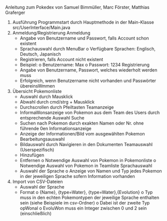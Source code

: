 Anleitung zum Pokedex
von Samuel Bimmüller, Marc Förster, Matthias Graferger


1. Ausführung
  Programmstart durch Hauptmethode in der Main-Klasse src/UserInterface/Main.java
2. Anmeldung/Registrierung
  Anmeldung
    - Angabe von Benutzername und Passwort, falls Account schon existent
    - Sprachauswahl durch MenuBar
        o Verfügbare Sprachen: Englisch, Deutsch, Japanisch
    - Registrieren, falls Account nicht existent
    - Beispiel:
      o Benutzername: Max
      o Passwort: 1234
  Registrierung
    - Angabe von Benutzername, Passwort, welches wiederholt werden muss
    - Erfolgreich, wenn Benutzername nicht vorhanden und Passwörter übereinsWmmen
3. Übersicht
  Pokemonliste
    - Auswahl durch Mausklick
    - Abwahl durch cmd/strg + Mausklick
    - Durchscrollen durch Pfeiltasten
  Teamanzeige
    - InformaWonsanzeige von Pokemon aus dem Team des Users durch entsprechende Auswahl
  Suche
    - Suchen nach Pokemon durch exakten Namen oder Nr. ohne führende 0en
  Informationsanzeige
    - Anzeige der Informationen/Bild vom ausgewählten Pokemon
  Bearbeitungsauswahl
    - Bildauswahl durch Navigieren in den Dokumenten
  Teamauswahl (Userspezifisch)
    - Hinzufügen
    - Entfernen
      o Notwendige Auswahl von Pokemon in Pokemonliste
      o Notwendige Auswahl von Pokemon in Teamliste
  Sprachauswahl
    - Auswahl der Sprache
      o Anzeige von Namen und Typ jedes Pokemon in der jeweiligen Sprache sofern Information vorhanden
4. Import von CSV-Dateien
    - Auswahl der Sprache
    - Format
      o {Name}, {type=Water}, {type=Water},{Evolution}
      o Typ muss in den echten Pokemontypen der jeweilige Sprache enthalten sein (siehe Beispiele im csv-Ordner)
      o Dabei ist der zweite Typ opWonal
      o EvoluWon muss ein Integer zwischen 0 und 2 sein (einschließlich)

